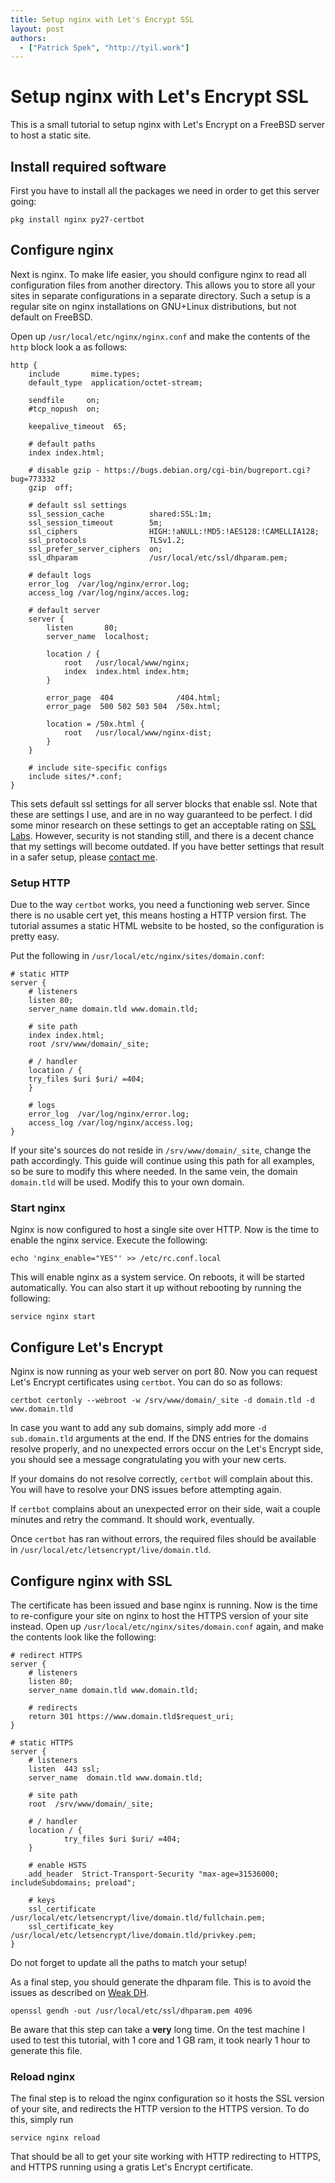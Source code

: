 ```yaml
---
title: Setup nginx with Let's Encrypt SSL
layout: post
authors:
  - ["Patrick Spek", "http://tyil.work"]
---
```


# Setup nginx with Let's Encrypt SSL
This is a small tutorial to setup nginx with Let's Encrypt on a FreeBSD server
to host a static site.

## Install required software
First you have to install all the packages we need in order to get this server
going:

```
pkg install nginx py27-certbot
```

## Configure nginx
Next is nginx. To make life easier, you should configure nginx to read all
configuration files from another directory. This allows you to store all your sites in
separate configurations in a separate directory. Such a setup is a regular site on
nginx installations on GNU+Linux distributions, but not default on FreeBSD.

Open up `/usr/local/etc/nginx/nginx.conf` and make the contents of the `http`
block look a as follows:

```
http {
    include       mime.types;
    default_type  application/octet-stream;

    sendfile     on;
    #tcp_nopush  on;

    keepalive_timeout  65;

    # default paths
    index index.html;

    # disable gzip - https://bugs.debian.org/cgi-bin/bugreport.cgi?bug=773332
    gzip  off;

    # default ssl settings
    ssl_session_cache          shared:SSL:1m;
    ssl_session_timeout        5m;
    ssl_ciphers                HIGH:!aNULL:!MD5:!AES128:!CAMELLIA128;
    ssl_protocols              TLSv1.2;
    ssl_prefer_server_ciphers  on;
    ssl_dhparam                /usr/local/etc/ssl/dhparam.pem;

    # default logs
    error_log  /var/log/nginx/error.log;
    access_log /var/log/nginx/acces.log;

    # default server
    server {
        listen       80;
        server_name  localhost;

        location / {
            root   /usr/local/www/nginx;
            index  index.html index.htm;
        }

        error_page  404              /404.html;
        error_page  500 502 503 504  /50x.html;

        location = /50x.html {
            root   /usr/local/www/nginx-dist;
        }
    }

    # include site-specific configs
    include sites/*.conf;
}
```

This sets default ssl settings for all server blocks that enable ssl. Note that
these are settings I use, and are in no way guaranteed to be perfect. I did some
minor research on these settings to get an acceptable rating on
[SSL Labs][ssllabs]. However, security is not standing still, and there is a
decent chance that my settings will become outdated. If you have better settings
that result in a safer setup, please [contact me][contact].

### Setup HTTP
Due to the way `certbot` works, you need a functioning web server. Since there
is no usable cert yet, this means hosting a HTTP version first. The tutorial
assumes a static HTML website to be hosted, so the configuration is pretty
easy.

Put the following in `/usr/local/etc/nginx/sites/domain.conf`:

```
# static HTTP
server {
    # listeners
    listen 80;
    server_name domain.tld www.domain.tld;

    # site path
    index index.html;
    root /srv/www/domain/_site;

    # / handler
    location / {
    try_files $uri $uri/ =404;
    }

    # logs
    error_log  /var/log/nginx/error.log;
    access_log /var/log/nginx/access.log;
}
```

If your site's sources do not reside in `/srv/www/domain/_site`, change the
path accordingly. This guide will continue using this path for all examples, so
be sure to modify this where needed. In the same vein, the domain `domain.tld`
will be used. Modify this to your own domain.

### Start nginx
Nginx is now configured to host a single site over HTTP. Now is the time to enable
the nginx service. Execute the following:

```
echo 'nginx_enable="YES"' >> /etc/rc.conf.local
```

This will enable nginx as a system service. On reboots, it will be started
automatically. You can also start it up without rebooting by running the
following:

```
service nginx start
```

## Configure Let's Encrypt
Nginx is now running as your web server on port 80. Now you can request Let's
Encrypt certificates using `certbot`. You can do so as follows:

```
certbot certonly --webroot -w /srv/www/domain/_site -d domain.tld -d www.domain.tld
```

In case you want to add any sub domains, simply add more `-d sub.domain.tld`
arguments at the end. If the DNS entries for the domains resolve properly, and
no unexpected errors occur on the Let's Encrypt side, you should see a message
congratulating you with your new certs.

If your domains do not resolve correctly, `certbot` will complain about this.
You will have to resolve your DNS issues before attempting again.

If `certbot` complains about an unexpected error on their side, wait a couple
minutes and retry the command. It should work, eventually.

Once `certbot` has ran without errors, the required files should be available
in `/usr/local/etc/letsencrypt/live/domain.tld`.

## Configure nginx with SSL
The certificate has been issued and base nginx is running. Now is the time to
re-configure your site on nginx to host the HTTPS version of your site instead.
Open up `/usr/local/etc/nginx/sites/domain.conf` again, and make the contents
look like the following:

```
# redirect HTTPS
server {
    # listeners
    listen 80;
    server_name domain.tld www.domain.tld;

    # redirects
    return 301 https://www.domain.tld$request_uri;
}

# static HTTPS
server {
    # listeners
    listen  443 ssl;
    server_name  domain.tld www.domain.tld;

    # site path
    root  /srv/www/domain/_site;

    # / handler
    location / {
            try_files $uri $uri/ =404;
    }

    # enable HSTS
    add_header  Strict-Transport-Security "max-age=31536000; includeSubdomains; preload";

    # keys
    ssl_certificate      /usr/local/etc/letsencrypt/live/domain.tld/fullchain.pem;
    ssl_certificate_key  /usr/local/etc/letsencrypt/live/domain.tld/privkey.pem;
}
```

Do not forget to update all the paths to match your setup!

As a final step, you should generate the dhparam file. This is to avoid the
issues as described on [Weak DH][weakdh].

```
openssl gendh -out /usr/local/etc/ssl/dhparam.pem 4096
```

Be aware that this step can take a **very** long time. On the test machine I
used to test this tutorial, with 1 core and 1 GB ram, it took nearly 1 hour to
generate this file.

### Reload nginx
The final step is to reload the nginx configuration so it hosts the SSL version
of your site, and redirects the HTTP version to the HTTPS version. To do this,
simply run

```
service nginx reload
```

That should be all to get your site working with HTTP redirecting to HTTPS, and
HTTPS running using a gratis Let's Encrypt certificate.

[contact]: https://www.tyil.work/
[ssllabs]: https://www.ssllabs.com/ssltest/analyze.html?d=tyil.work&latest
[weakdh]: https://weakdh.org/

